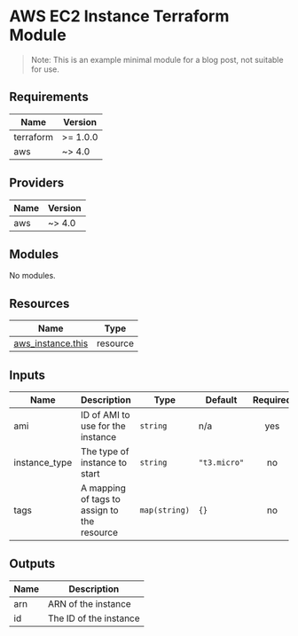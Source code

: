 # AWS EC2 Instance Terraform Module

> Note: This is an example minimal module for a blog post, not suitable for use.


## Requirements

| Name | Version |
|------|---------|
| terraform | >= 1.0.0 |
| aws | ~> 4.0 |

## Providers

| Name | Version |
|------|---------|
| aws | ~> 4.0 |

## Modules

No modules.

## Resources

| Name | Type |
|------|------|
| [aws_instance.this](https://registry.terraform.io/providers/hashicorp/aws/latest/docs/resources/instance) | resource |

## Inputs

| Name | Description | Type | Default | Required |
|------|-------------|------|---------|:--------:|
| ami | ID of AMI to use for the instance | `string` | n/a | yes |
| instance\_type | The type of instance to start | `string` | `"t3.micro"` | no |
| tags | A mapping of tags to assign to the resource | `map(string)` | `{}` | no |

## Outputs

| Name | Description |
|------|-------------|
| arn | ARN of the instance |
| id | The ID of the instance |
